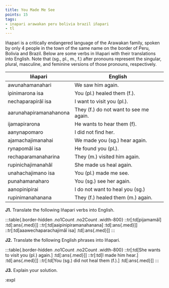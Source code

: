 ```yaml
---
title: You Made Me See
points: 15
tags:
- inapari arawakan peru bolivia brazil iñapari
- tl
---
```


Iñapari is a critically endangered language of the Arawakan family, spoken by only 4 people in the town of
the same name on the border of Peru, Bolivia and Brazil. Below are some verbs in Iñapari with their translations into English. Note that (sg., pl., m., f.) after pronouns represent the singular, plural, masculine, and feminine versions of those pronouns, respectively.

| Iñapari | English |
|-|-|
| awunahamanahari | We saw him again.
| ipinimarona isa | You (pl.) healed them (f.).
| nechaparapirâî isa | I want to visit you (pl.).
| aarunahapiramanahanona | They (f.) do not want to see me again.
| ijamapirarona | He wants to hear them (f).
| aanynapomaro | I did not find her.
| ajamachajimanahai | We made you (sg.) hear again.
| rynapomâî isa | He found you (pl.).
| rechaparamanaharina | They (m.) visited him again.
| rupinichajimanahâî | She made us heal again.
| unahachajimano isa | You (pl.) made me see.
| punahamanaharo | You (sg.) see her again.
| aanopinipirai | I do not want to heal you (sg.)
| rupinimanahanana | They (f.) healed them (m.) again.

**J1.** Translate the following Iñapari verbs into English.

:::table{.border-hidden .no1Count .no2Count .width-800}
::tr[:td[pijamamâî] :td[:ans{.med}]]
::tr[:td[aaipinipiramanahanana] :td[:ans{.med}]]
::tr[:td[aaawechaparachajimâî isa] :td[:ans{.med}]]
:::


**J2.** Translate the following English phrases into Iñapari.

:::table{.border-hidden .no1Count .no2Count .width-800}
::tr[:td[She wants to visit you (pl.) again.] :td[:ans{.med}]]
::tr[:td[I made him hear.] :td[:ans{.med}]]
::tr[:td[You (sg.) did not heal them (f.).] :td[:ans{.med}]]
:::

**J3.** Explain your solution.

:expl